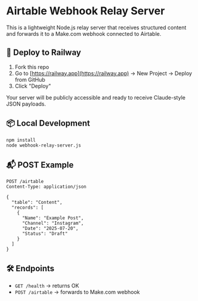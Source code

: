 # Airtable Webhook Relay Server

This is a lightweight Node.js relay server that receives structured content and forwards it to a Make.com webhook connected to Airtable.

## 🚀 Deploy to Railway

1. Fork this repo
2. Go to [https://railway.app](https://railway.app) → New Project → Deploy from GitHub
3. Click "Deploy"

Your server will be publicly accessible and ready to receive Claude-style JSON payloads.

## 📦 Local Development

```bash
npm install
node webhook-relay-server.js
```

## 📬 POST Example

```
POST /airtable
Content-Type: application/json

{
  "table": "Content",
  "records": [
    {
      "Name": "Example Post",
      "Channel": "Instagram",
      "Date": "2025-07-20",
      "Status": "Draft"
    }
  ]
}
```

## 🛠️ Endpoints

- `GET /health` → returns OK
- `POST /airtable` → forwards to Make.com webhook

